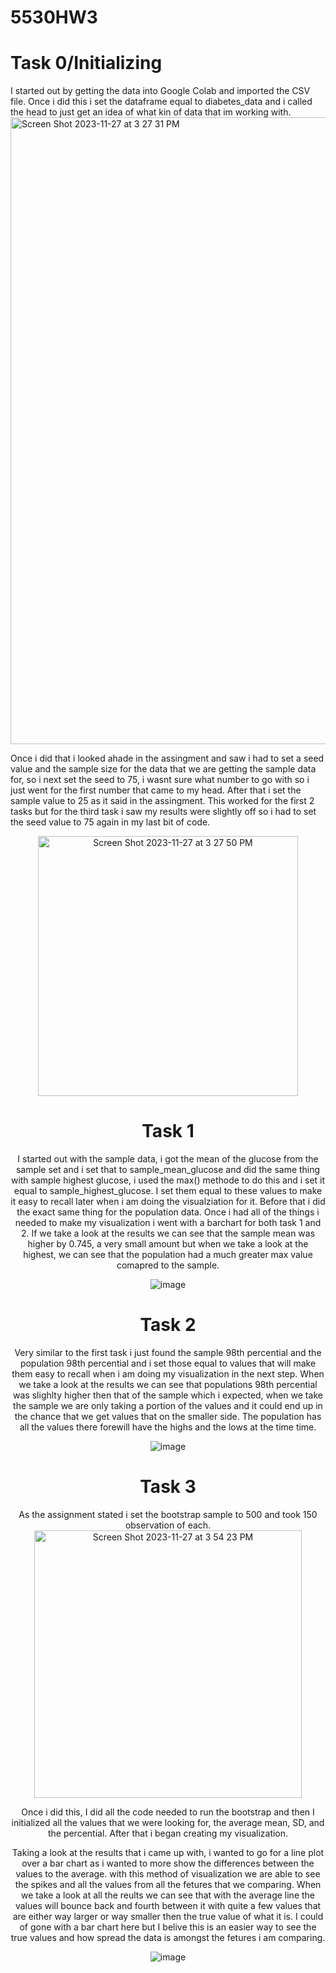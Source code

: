 # 5530HW3

<h1>Task 0/Initializing</h1>
I started out by getting the data into Google Colab and imported the CSV file. Once i did this i set the dataframe equal to diabetes_data and i called the head to just get an idea of what kin of data that im working with.
<img width="1003" alt="Screen Shot 2023-11-27 at 3 27 31 PM" src="https://github.com/SemirHot/5530HW3/assets/70181745/8c098b4e-f78e-43a8-981f-a90d48b5f2a9">


Once i did that i looked ahade in the assingment and saw i had to set a seed value and the sample size for the data that we are getting the sample data for, so i next set the seed to 75, i wasnt sure what number to go with so i just went for the first number that came to my head. After that i set the sample value to 25 as it said in the assingment. This worked for the first 2 tasks but for the third task i saw my results were slightly off so i had to set the seed value to 75 again in my last bit of code.

<center><img width="416" alt="Screen Shot 2023-11-27 at 3 27 50 PM" src="https://github.com/SemirHot/5530HW3/assets/70181745/3de4f664-b032-4504-8a0d-4e10c6e9953b">

<h1>Task 1</h1>
I started out with the sample data, i got the mean of the glucose from the sample set and i set that to sample_mean_glucose and did the same thing with sample highest glucose, i used the max() methode to do this and i set it equal to sample_highest_glucose. I set them equal to these values to make it easy to recall later when i am doing the visualziation for it. Before that i did the exact same thing for the population data. Once i had all of the things i needed to make my visualization i went with a barchart for both task 1 and 2. If we take a look at the results we can see that the sample mean was higher by 0.745, a very small amount but when we take a look at the highest, we can see that the population had a much greater max value comapred to the sample. 

![image](https://github.com/SemirHot/5530HW3/assets/70181745/6880cf21-1207-472f-a092-71f43fdb6ba6)

<h1>Task 2</h1>
Very similar to the first task i just found the sample 98th percential and the population 98th percential and i set those equal to values that will make them easy to recall when i am doing my visualization in the next step. When we take a look at the results we can see that populations 98th percential was slighlty higher then that of the sample which i expected, when we take the sample we are only taking a portion of the values and it could end up in the chance that we get values that on the smaller side. The population has all the values there forewill have the highs and the lows at the time time.

![image](https://github.com/SemirHot/5530HW3/assets/70181745/3b22868c-e3d3-4929-9719-768940db6c5f)

<h1>Task 3</h1>
As the assignment stated i set the bootstrap sample to 500 and took 150 observation of each.

<img width="428" alt="Screen Shot 2023-11-27 at 3 54 23 PM" src="https://github.com/SemirHot/5530HW3/assets/70181745/6bedaa25-d67e-467c-b7f9-76180f5d1048">

Once i did this, I did all the code needed to run the bootstrap and then I initialized all the values that we were looking for, the average mean, SD, and the percential. After that i began creating my visualization.

Taking a look at the results that i came up with, i wanted to go for a line plot over a bar chart as i wanted to more show the differences between the values to the average. with this method of visualization we are able to see the spikes and all the values from all the fetures that we comparing. When we take a look at all the reults we can see that with the average line the values will bounce back and fourth between it with quite a few values that are either way larger or way smaller then the true value of what it is. I could of gone with a bar chart here but I belive this is an easier way to see the true values and how spread the data is amongst the fetures i am comparing. 

![image](https://github.com/SemirHot/5530HW3/assets/70181745/8aa7c6e8-4064-4ad7-8a2e-96ca282fa956)

